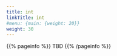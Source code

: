 ```yaml
---
title: int
linkTitle: int
#menu: {main: {weight: 20}}
weight: 30
---
```


{{% pageinfo %}}
TBD
{{% /pageinfo %}}
